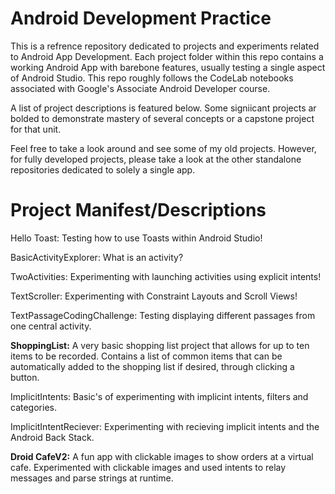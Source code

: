 # Android Development Practice

This is a refrence repository dedicated to projects and experiments related to Android App Development. Each project folder within this repo contains a working Android App with barebone features, usually testing a single aspect of Android Studio. This repo roughly follows the CodeLab notebooks associated with Google's Associate Android Developer course. 

A list of project descriptions is featured below. Some signiicant projects ar bolded to demonstrate mastery of several concepts or a capstone project for that unit. 

Feel free to take a look around and see some of my old projects. However, for fully developed projects, please take a look at the other standalone repositories dedicated to solely a single app. 


# Project Manifest/Descriptions

Hello Toast: Testing how to use Toasts within Android Studio! 

BasicActivityExplorer: What is an activity? 

TwoActivities: Experimenting with launching activities using explicit intents!

TextScroller: Experimenting with Constraint Layouts and Scroll Views!

TextPassageCodingChallenge: Testing displaying different passages from one central activity. 

**ShoppingList:** A very basic shopping list project that allows for up to ten items to be recorded. Contains a list of common items that can be automatically added to the shopping list if desired, through clicking a button. 

ImplicitIntents: Basic's of experimenting with implicint intents, filters and categories. 

ImplicitIntentReciever: Experimenting with recieving implicit intents and the Android Back Stack. 

**Droid CafeV2:** A fun app with clickable images to show orders at a virtual cafe. Experimented with clickable images and used intents to relay messages and parse strings at runtime. 

